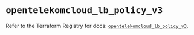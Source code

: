 # `opentelekomcloud_lb_policy_v3`

Refer to the Terraform Registry for docs: [`opentelekomcloud_lb_policy_v3`](https://registry.terraform.io/providers/opentelekomcloud/opentelekomcloud/1.36.18/docs/resources/lb_policy_v3).

